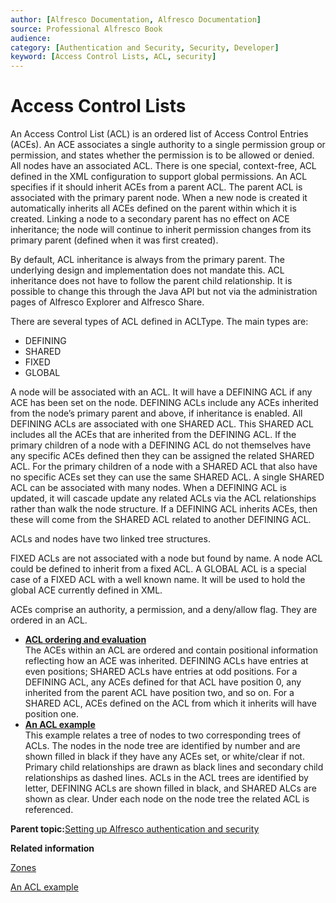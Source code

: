 ```yaml
---
author: [Alfresco Documentation, Alfresco Documentation]
source: Professional Alfresco Book
audience: 
category: [Authentication and Security, Security, Developer]
keyword: [Access Control Lists, ACL, security]
---
```


# Access Control Lists

An Access Control List \(ACL\) is an ordered list of Access Control Entries \(ACEs\). An ACE associates a single authority to a single permission group or permission, and states whether the permission is to be allowed or denied. All nodes have an associated ACL. There is one special, context-free, ACL defined in the XML configuration to support global permissions. An ACL specifies if it should inherit ACEs from a parent ACL. The parent ACL is associated with the primary parent node. When a new node is created it automatically inherits all ACEs defined on the parent within which it is created. Linking a node to a secondary parent has no effect on ACE inheritance; the node will continue to inherit permission changes from its primary parent \(defined when it was first created\).

By default, ACL inheritance is always from the primary parent. The underlying design and implementation does not mandate this. ACL inheritance does not have to follow the parent child relationship. It is possible to change this through the Java API but not via the administration pages of Alfresco Explorer and Alfresco Share.

There are several types of ACL defined in ACLType. The main types are:

-   DEFINING
-   SHARED
-   FIXED
-   GLOBAL

A node will be associated with an ACL. It will have a DEFINING ACL if any ACE has been set on the node. DEFINING ACLs include any ACEs inherited from the node’s primary parent and above, if inheritance is enabled. All DEFINING ACLs are associated with one SHARED ACL. This SHARED ACL includes all the ACEs that are inherited from the DEFINING ACL. If the primary children of a node with a DEFINING ACL do not themselves have any specific ACEs defined then they can be assigned the related SHARED ACL. For the primary children of a node with a SHARED ACL that also have no specific ACEs set they can use the same SHARED ACL. A single SHARED ACL can be associated with many nodes. When a DEFINING ACL is updated, it will cascade update any related ACLs via the ACL relationships rather than walk the node structure. If a DEFINING ACL inherits ACEs, then these will come from the SHARED ACL related to another DEFINING ACL.

ACLs and nodes have two linked tree structures.

FIXED ACLs are not associated with a node but found by name. A node ACL could be defined to inherit from a fixed ACL. A GLOBAL ACL is a special case of a FIXED ACL with a well known name. It will be used to hold the global ACE currently defined in XML.

ACEs comprise an authority, a permission, and a deny/allow flag. They are ordered in an ACL.

-   **[ACL ordering and evaluation](../concepts/secur-acl-ordereval.md)**  
The ACEs within an ACL are ordered and contain positional information reflecting how an ACE was inherited. DEFINING ACLs have entries at even positions; SHARED ACLs have entries at odd positions. For a DEFINING ACL, any ACEs defined for that ACL have position 0, any inherited from the parent ACL have position two, and so on. For a SHARED ACL, ACEs defined on the ACL from which it inherits will have position one.
-   **[An ACL example](../concepts/secur-acl-example.md)**  
This example relates a tree of nodes to two corresponding trees of ACLs. The nodes in the node tree are identified by number and are shown filled in black if they have any ACEs set, or white/clear if not. Primary child relationships are drawn as black lines and secondary child relationships as dashed lines. ACLs in the ACL trees are identified by letter, DEFINING ACLs are shown filled in black, and SHARED ALCs are shown as clear. Under each node on the node tree the related ACL is referenced.

**Parent topic:**[Setting up Alfresco authentication and security](../concepts/auth-intro.md)

**Related information**  


[Zones](secur-zones.md)

[An ACL example](secur-acl-example.md)

